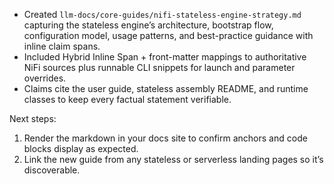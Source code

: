 - Created `llm-docs/core-guides/nifi-stateless-engine-strategy.md` capturing the stateless engine’s architecture, bootstrap flow, configuration model, usage patterns, and best-practice guidance with inline claim spans.
- Included Hybrid Inline Span + front-matter mappings to authoritative NiFi sources plus runnable CLI snippets for launch and parameter overrides.
- Claims cite the user guide, stateless assembly README, and runtime classes to keep every factual statement verifiable.

Next steps:
1. Render the markdown in your docs site to confirm anchors and code blocks display as expected.
2. Link the new guide from any stateless or serverless landing pages so it’s discoverable.
